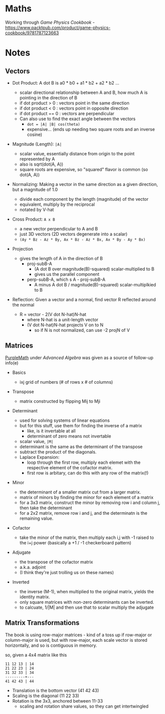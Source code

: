 # Maths

Working through _Game Physics Cookbook_ - https://www.packtpub.com/product/game-physics-cookbook/9781787123663

# Notes

## Vectors

* Dot Product: A dot B is a0 * b0 + a1 * b2 + a2 * b2 ...
  - scalar directional relationship between A and B, how much A is pointing in the direction of B
  - if dot product > 0 : vectors point in the same direction
  - if dot product < 0 : vectors point in opposite direction
  - if dot product == 0 : vectors are perpendicular
  - Can also use to find the exact angle between the vectors
    - `dot = |A| |B| cos(theta)`
    - expensive... (ends up needing two square roots and an inverse cosine)

* Magnitude (Length): `|A|`
  - scalar value, essentially distance from origin to the point represented by A
  - also is sqrt(dot(A, A))
  - square roots are expensive, so "squared" flavor is common (so dot(A, A))

* Normalizing: Making a vector in the same direction as a given direction, but a magnitude of 1.0
  - divide each component by the length (magnitude) of the vector
  - equivalent, multiply by the reciprocal
  - notated by V-hat

* Cross Product: `A x B`
  - a new vector perpendicular to A and B
  - just 3D vectors (2D vectors degenerate into a scalar)
  - `(Ay * Bz - Az * By, Ax * Bz - Az * Bx, Ax * By - Ay * Bx)`

* Projection
  - gives the length of A in the direction of B
    - proj-subB-A
      - (A dot B over magnitude(B)-squared) scalar-multiplied to B
      - gives us the parallel component
    - perp-subB-A, which s A - proj-subB-A
      - A minus A dot B / magnitude(B)-squared) scalar-multiplkied to B

* Reflection: Given a vector and a normal, find vector R reflected around the normal
  - R = vector - 2(V dot N-hat)N-hat
    - where N-hat is a unit-length vector
    - (V dot N-hat)N-hat projects V on to N
      - so if N is not normalized, can use -2 projN of V

## Matrices

[PurpleMath](https://www.purplemath.com) under _Advanced Algebra_ was
given as a source of follow-up info(e)

* Basics
  - ixj grid of numbers (# of rows x # of columns)

* Transpose
  - matrix constructed by flipping Mij to Mji

* Determinant
  - used for solving systems of linear equations
  - but for this stuff, use them for finding the inverse of a matrix
    - like, is it invertable at all
    - determinant of zero means not invertable
  - scalar value, `|M|`
  - determinant is the same as the determinant of the transpose
  - subtract the product of the diagonals.
  - Laplace Expansion:
     - loop through the first row, multiply each elemet with the respective element of the cofactor matrix.
     - first row is arbitary, can do this with any row of the matrix(!)

* Minor
  - the determinant of a smaller matrix cut from a larger matrix.
  - matrix of minors by finding the minor for each element of a matrix
  - for a 3x3 matrix, construct the minor by removing row i and column j, then take the determinant
  - for a 2x2 matrix, remove row i and j, and the determinatn is the remaining value.

* Cofactor
  - take the minor of the matrix, then multiply each i,j with -1 raised
    to the i+j power (basically a +1 / -1 checkerboard pattern)

* Adjugate
  - the transpose of the cofactor matrix
  - a.k.a. adjoint
  - (I think they're just trolling us on these names)

* Inverted
  - the inverse (M-1), when multiplied to the original matrix, yields the
    identity matrix.
  - only square matrices with non-zero determinants can be inverted.
  - to calcuate, 1/|M| and then use that to scalar multiply the adjugate

## Matrix Transformations

The book is using row-major matrices - kind of a toss up if row-major or
column-major is used, but with row-major, each scale vector is stored
horizontally, and so is contiguous in memory.

so, given a 4x4 matrix like this

```
11 12 13 | 14
21 22 23 | 24
31 32 33 | 34
---------+---
41 42 43 | 44
```

* Translation is the bottom vector (41 42 43)
* Scaling is the diagonal (11 22 33)
* Rotation is the 3x3, anchored between 11-33
    - scaling and rotation share values, so they can get intertwingled
